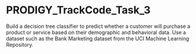 # PRODIGY_TrackCode_Task_3

 

Build a decision tree classifier to predict whether a customer will purchase a product or service based on their demographic and behavioral data. Use a dataset such as the Bank Marketing dataset from the UCI Machine Learning Repository.
